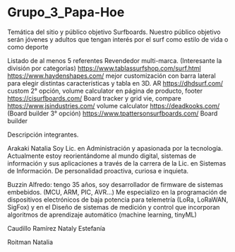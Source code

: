 # Grupo_3_Papa-Hoe

Temática del sitio y público objetivo
Surfboards. 
Nuestro público objetivo serán jóvenes y adultos que tengan interés por el surf como estilo de vida o como deporte


Listado de al menos 5 referentes
Revendedor multi-marca. (Interesante la división por categorías) 
https://www.tablassurfshop.com/surf.html
https://www.haydenshapes.com/ mejor customización con barra lateral para elegir distintas características y tabla en 3D. AR
https://dhdsurf.com/ custom 2° opción, volume calculator en página de producto, footer
https://cisurfboards.com/ Board tracker y grid vie, compare
https://www.jsindustries.com/ volume calculator
https://deadkooks.com/ (Board builder 3° opción)
https://www.tpattersonsurfboards.com/ Board builder


Descripción integrantes.

Arakaki Natalia 
Soy Lic. en Administración y apasionada por la tecnología. Actualmente estoy reorientándome al mundo digital, sistemas de información y sus aplicaciones a través de la carrera de la Lic. en Sistemas de Información.
De personalidad proactiva, curiosa e inquieta. 



Buzzin Alfredo: tengo 35 años, soy desarrollador de firmware de sistemas embebidos. (MCU, ARM, PIC, AVR...)
Me especializo en la programación de dispositivos electrónicos de baja potencia para telemetría (LoRa, LoRaWAN, SigFox) 
y en el Diseño de sistemas de medición y control que incorporan algoritmos de aprendizaje automático (machine learning, tinyML)



Caudillo Ramírez Nataly Estefanía


Roitman Natalia